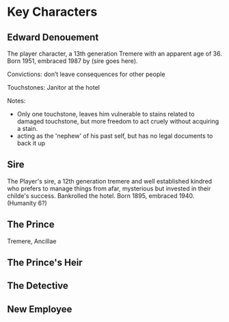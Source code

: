 # Key Characters

## Edward Denouement

The player character, a 13th generation Tremere with an apparent age of 36. Born 1951, embraced 1987 by (sire goes here).

Convictions: don’t leave consequences for other people

Touchstones: Janitor at the hotel

Notes:

* Only one touchstone, leaves him vulnerable to stains related to damaged touchstone, but more freedom to act cruely without acquiring a stain.
* acting as the 'nephew' of his past self, but has no legal documents to back it up



## Sire

The Player's sire, a 12th generation tremere and well established kindred who prefers to manage things from afar, mysterious but invested in their childe's success. Bankrolled the hotel. Born 1895, embraced 1940. (Humanity 6?)&#x20;

## The Prince

Tremere, Ancillae



## The Prince's Heir



## The Detective

## New Employee
